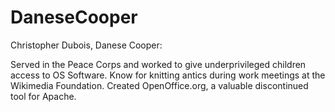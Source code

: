 # DaneseCooper

Christopher Dubois, Danese Cooper: 

Served in the Peace Corps and worked to give underprivileged children access to OS Software.
Know for knitting antics during work meetings at the Wikimedia Foundation. 
Created OpenOffice.org, a valuable discontinued tool for Apache. 
